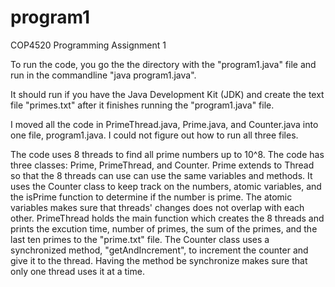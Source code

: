 # program1
COP4520 Programming Assignment 1

To run the code, you go the the directory with the "program1.java" file and run in the commandline "java program1.java".

It should run if you have the Java Development Kit (JDK) and create the text file "primes.txt" after it finishes running the "program1.java" file.

I moved all the code in PrimeThread.java, Prime.java, and Counter.java into one file, program1.java. I could not figure out how to run all three files.

The code uses 8 threads to find all prime numbers up to 10^8. The code has three classes: Prime, PrimeThread, and Counter. Prime extends to Thread so that the 8 threads can use can use the same variables and methods. It uses the Counter class to keep track on the numbers, atomic variables, and the isPrime function to determine if the number is prime. The atomic variables makes sure that threads' changes does not overlap with each other. PrimeThread holds the main function which creates the 8 threads and prints the excution time, number of primes, the sum of the primes, and the last ten primes to the "prime.txt" file. The Counter class uses a synchronized method, "getAndIncrement", to increment the counter and give it to the thread. Having the method be synchronize makes sure that only one thread uses it at a time.
